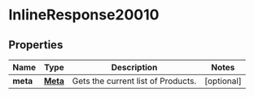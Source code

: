 
# InlineResponse20010

## Properties
Name | Type | Description | Notes
------------ | ------------- | ------------- | -------------
**meta** | [**Meta**](Meta.md) | Gets the current list of Products. |  [optional]



